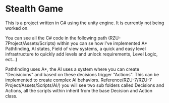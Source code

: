 # Stealth Game

This is a project written in C# using the unity engine. It is currently not being worked on.

You can see all the C# code in the following path (RZU-7Project/Assets/Scripts) within you can se how I've implemented A* Pathfinding, AI states, Field of view systems, a quick and easy level infrastructure to quickly add levels and unlock requirements, Level Logic, ect...)

Pathfinding uses A*, the AI uses a system where you can create "Decisicions" and based on these decisions trigger "Actions". This can be implemented to create complex AI behaviors. Reference(RZU-7/RZU-7 Project/Assets/Scripts/AI/) you will see two sub folders called Decisions and Actions, all the scripts within inherit from the base Decision and Action class.
